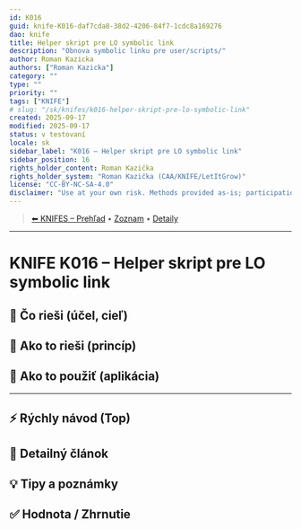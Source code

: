 ```yaml
---
id: K016
guid: knife-K016-daf7cda8-38d2-4206-84f7-1cdc8a169276
dao: knife
title: Helper skript pre LO symbolic link
description: "Obnova symbolic linku pre user/scripts/"
author: Roman Kazicka
authors: ["Roman Kazicka"]
category: ""
type: ""
priority: ""
tags: ["KNIFE"]
# slug: "/sk/knifes/k016-helper-skript-pre-lo-symbolic-link"
created: 2025-09-17
modified: 2025-09-17
status: v testovaní
locale: sk
sidebar_label: "K016 – Helper skript pre LO symbolic link"
sidebar_position: 16
rights_holder_content: Roman Kazička
rights_holder_system: "Roman Kazička (CAA/KNIFE/LetItGrow)"
license: "CC-BY-NC-SA-4.0"
disclaimer: "Use at your own risk. Methods provided as-is; participation is voluntary and context-aware."
---
```

<!-- body:start -->

<!-- nav:knifes -->
> [⬅ KNIFES – Prehľad](../overview.md) • [Zoznam](../KNIFE_Overview_List.md) • [Detaily](../KNIFE_Overview_Details.md)
---
# KNIFE K016 – Helper skript pre LO symbolic link

## 🎯 Čo rieši (účel, cieľ)

## 🧩 Ako to rieši (princíp)

## 🧪 Ako to použiť (aplikácia)

---

## ⚡ Rýchly návod (Top)

## 📜 Detailný článok

## 💡 Tipy a poznámky

## ✅ Hodnota / Zhrnutie
